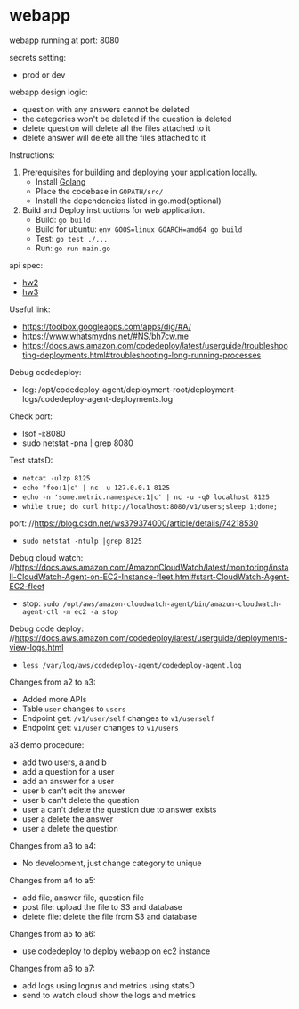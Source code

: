 # webapp
webapp running at port: 8080

secrets setting:
- prod or dev

webapp design logic:
- question with any answers cannot be deleted
- the categories won't be deleted if the question is deleted
- delete question will delete all the files attached to it
- delete answer will delete all the files attached to it

Instructions:
1. Prerequisites for building and deploying your application locally.
    - Install [Golang](https://golang.org/dl/)
    - Place the codebase in `GOPATH/src/`
    - Install the dependencies listed in go.mod(optional)
2. Build and Deploy instructions for web application.
    - Build: `go build`
    - Build for ubuntu: `env GOOS=linux GOARCH=amd64 go build`
    - Test: `go test ./...`
    - Run: `go run main.go`

api spec:
- [hw2](https://app.swaggerhub.com/apis-docs/csye6225/fall2020-csye6225/assignment-02)
- [hw3](https://app.swaggerhub.com/apis-docs/csye6225/fall2020-csye6225/assignment-03)

Useful link:
- https://toolbox.googleapps.com/apps/dig/#A/
- https://www.whatsmydns.net/#NS/bh7cw.me
- https://docs.aws.amazon.com/codedeploy/latest/userguide/troubleshooting-deployments.html#troubleshooting-long-running-processes

Debug codedeploy:
- log: /opt/codedeploy-agent/deployment-root/deployment-logs/codedeploy-agent-deployments.log

Check port:
- lsof -i:8080
- sudo netstat -pna | grep 8080

Test statsD:
- `netcat -ulzp 8125`
- `echo "foo:1|c" | nc -u 127.0.0.1 8125`
- `echo -n 'some.metric.namespace:1|c' | nc -u -q0 localhost 8125`
- `while true; do curl http://localhost:8080/v1/users;sleep 1;done;`

port:
//https://blog.csdn.net/ws379374000/article/details/74218530
- `sudo netstat -ntulp |grep 8125`

Debug cloud watch:
//https://docs.aws.amazon.com/AmazonCloudWatch/latest/monitoring/install-CloudWatch-Agent-on-EC2-Instance-fleet.html#start-CloudWatch-Agent-EC2-fleet
- stop: `sudo /opt/aws/amazon-cloudwatch-agent/bin/amazon-cloudwatch-agent-ctl -m ec2 -a stop`

Debug code deploy:
//https://docs.aws.amazon.com/codedeploy/latest/userguide/deployments-view-logs.html
- `less /var/log/aws/codedeploy-agent/codedeploy-agent.log`

Changes from a2 to a3:
- Added more APIs
- Table `user` changes to `users`
- Endpoint get: `/v1/user/self` changes to `v1/userself`
- Endpoint get: `v1/user` changes to `v1/users`

a3 demo procedure:
- add two users, a and b
- add a question for a user
- add an answer for a user
- user b can't edit the answer
- user b can't delete the question
- user a can't delete the question due to answer exists
- user a delete the answer
- user a delete the question

Changes from a3 to a4:
- No development, just change category to unique

Changes from a4 to a5:
- add file, answer file, question file
- post file: upload the file to S3 and database
- delete file: delete the file from S3 and database

Changes from a5 to a6:
- use codedeploy to deploy webapp on ec2 instance

Changes from a6 to a7:
- add logs using logrus and metrics using statsD
- send to watch cloud show the logs and metrics
